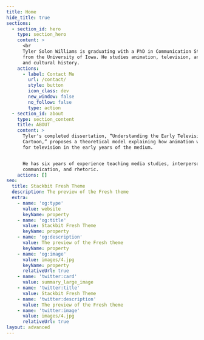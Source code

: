 ```yaml
---
title: Home
hide_title: true
sections:
  - section_id: hero
    type: section_hero
    content: >
      <br    
      Tyler Solon Williams is graduating with a PhD in Communication Studies
      from the University of Iowa. He studies animation, television, and media
      and cultural history.
    actions:
      - label: Contact Me
        url: /contact/
        style: button
        icon_class: dev
        new_window: false
        no_follow: false
        type: action
  - section_id: about
    type: section_content
    title: ABOUT
    content: >
      Tyler's completed dissertation, “Understanding the Early Television
      Cartoon,” proposes a theoretical model explaining how animation was made
      for television in the early years of the medium. 


      He has six years of experience teaching media studies, interpersonal
      communication, and rhetoric.
    actions: []
seo:
  title: Stackbit Fresh Theme
  description: The preview of the Fresh theme
  extra:
    - name: 'og:type'
      value: website
      keyName: property
    - name: 'og:title'
      value: Stackbit Fresh Theme
      keyName: property
    - name: 'og:description'
      value: The preview of the Fresh theme
      keyName: property
    - name: 'og:image'
      value: images/4.jpg
      keyName: property
      relativeUrl: true
    - name: 'twitter:card'
      value: summary_large_image
    - name: 'twitter:title'
      value: Stackbit Fresh Theme
    - name: 'twitter:description'
      value: The preview of the Fresh theme
    - name: 'twitter:image'
      value: images/4.jpg
      relativeUrl: true
layout: advanced
---
```

